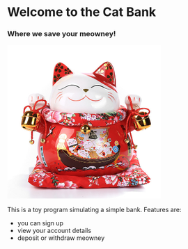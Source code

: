<p align="center">
	<h1>Welcome to the Cat Bank</h1>
	<h3>Where we save your meowney!</h3>
  <img src="https://github.com/winnekes/the-cat-bank/blob/master/img/lucky-cat.jpg" style="max-height: 70%;max-width: 70%">
</p>

This is a toy program simulating a simple bank. Features are: 

* you can sign up 
* view your account details
* deposit or withdraw meowney